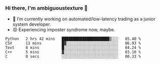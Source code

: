 ### Hi there, I'm ambiguoustexture 👋

<!--
**ambiguoustexture/ambiguoustexture** is a ✨ _special_ ✨ repository because its `README.md` (this file) appears on your GitHub profile.

Here are some ideas to get you started:
-->
- 🔭 I’m currently working on automated/low-latency trading as a junior system developer.
- :worried: Experiencing imposter syndrome now, maybe.

<!--START_SECTION:waka-->

```text
Python   2 hrs 42 mins   █████████████████████▒░░░   85.40 %
CSV      13 mins         █▓░░░░░░░░░░░░░░░░░░░░░░░   06.93 %
Text     8 mins          █░░░░░░░░░░░░░░░░░░░░░░░░   04.24 %
C++      5 mins          ▓░░░░░░░░░░░░░░░░░░░░░░░░   03.10 %
C        0 secs          ░░░░░░░░░░░░░░░░░░░░░░░░░   00.33 %
```

<!--END_SECTION:waka-->
